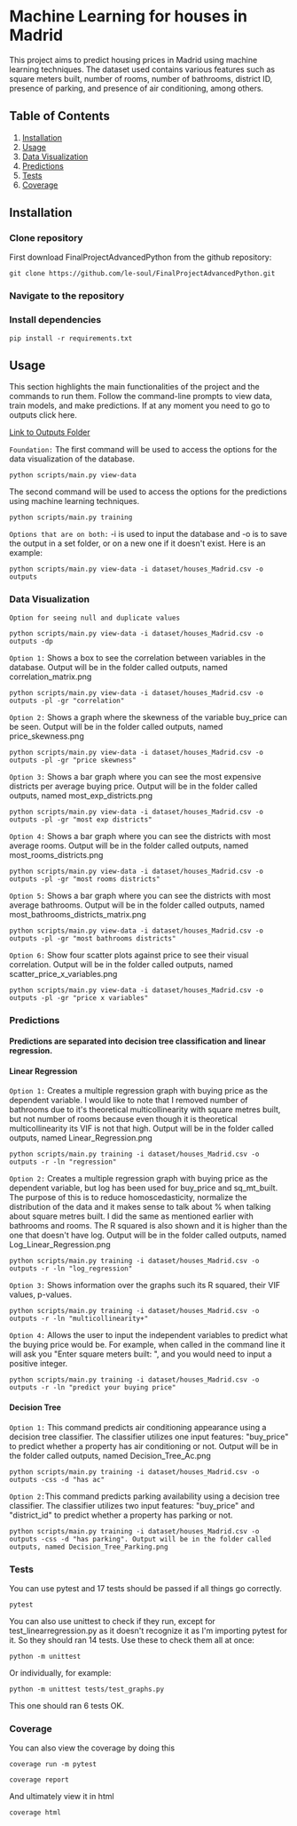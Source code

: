 # Machine Learning for houses in Madrid
This project aims to predict housing prices in Madrid using machine learning techniques. The dataset used contains various features such as square meters built, number of rooms, number of bathrooms, district ID, presence of parking, and presence of air conditioning, among others.

## Table of Contents
1. [Installation](#installation)
2. [Usage](#usage)
3. [Data Visualization](#data-visualization)
4. [Predictions](#predictions)
5. [Tests](#tests)
6. [Coverage](#coverage)

## Installation
### Clone repository
First download FinalProjectAdvancedPython from the github repository:

    git clone https://github.com/le-soul/FinalProjectAdvancedPython.git

### Navigate to the repository

### Install dependencies
    pip install -r requirements.txt

## Usage
This section highlights the main functionalities of the project and the commands to run them. Follow the command-line prompts to view data, train models, and make predictions. If at any moment you need to go to outputs click here.

[Link to Outputs Folder](outputs/)

`Foundation:` The first command will be used to access the options for the data visualization of the database.
```
python scripts/main.py view-data
```
The second command will be used to access the options for the predictions using machine learning techniques.
```
python scripts/main.py training
```

`Options that are on both:` -i is used to input the database and -o is to save the output in a set folder, or on a new one if it doesn't exist. Here is an example:
```
python scripts/main.py view-data -i dataset/houses_Madrid.csv -o outputs 
```


### Data Visualization

`Option for seeing null and duplicate values`
```
python scripts/main.py view-data -i dataset/houses_Madrid.csv -o outputs -dp
```

`Option 1:` Shows a box to see the correlation between variables in the database. Output will be in the folder called outputs, named correlation_matrix.png
```
python scripts/main.py view-data -i dataset/houses_Madrid.csv -o outputs -pl -gr "correlation"
```

`Option 2:` Shows a graph where the skewness of the variable buy_price can be seen. Output will be in the folder called outputs, named price_skewness.png
```
python scripts/main.py view-data -i dataset/houses_Madrid.csv -o outputs -pl -gr "price skewness"
```

`Option 3:` Shows a bar graph where you can see the most expensive districts per average buying price. Output will be in the folder called outputs, named most_exp_districts.png
```
python scripts/main.py view-data -i dataset/houses_Madrid.csv -o outputs -pl -gr "most exp districts"
```

`Option 4:` Shows a bar graph where you can see the districts with most average rooms. Output will be in the folder called outputs, named most_rooms_districts.png
```
python scripts/main.py view-data -i dataset/houses_Madrid.csv -o outputs -pl -gr "most rooms districts"
```

`Option 5:` Shows a bar graph where you can see the districts with most average bathrooms. Output will be in the folder called outputs, named most_bathrooms_districts_matrix.png
```
python scripts/main.py view-data -i dataset/houses_Madrid.csv -o outputs -pl -gr "most bathrooms districts"
```

`Option 6:` Show four scatter plots against price to see their visual correlation. Output will be in the folder called outputs, named scatter_price_x_variables.png
```
python scripts/main.py view-data -i dataset/houses_Madrid.csv -o outputs -pl -gr "price x variables"
```

### Predictions

#### Predictions are separated into decision tree classification and linear regression.

#### Linear Regression

`Option 1:` Creates a multiple regression graph with buying price as the dependent variable. I would like to note that I removed number of bathrooms due to it's theoretical multicollinearity with square metres built, but not number of rooms because even though it is theoretical multicollinearity its VIF is not that high. Output will be in the folder called outputs, named Linear_Regression.png
```
python scripts/main.py training -i dataset/houses_Madrid.csv -o outputs -r -ln "regression"
```

`Option 2:` Creates a multiple regression graph with buying price as the dependent variable, but log has been used for buy_price and sq_mt_built. The purpose of this is to reduce homoscedasticity, normalize the distribution of the data and it makes sense to talk about % when talking about square metres built. I did the same as mentioned earlier with bathrooms and rooms. The R squared is also shown and it is higher than the one that doesn't have log. Output will be in the folder called outputs, named Log_Linear_Regression.png
```
python scripts/main.py training -i dataset/houses_Madrid.csv -o outputs -r -ln "log_regression"
```

`Option 3:` Shows information over the graphs such its R squared, their VIF values, p-values. 
```
python scripts/main.py training -i dataset/houses_Madrid.csv -o outputs -r -ln "multicollinearity+"
```

`Option 4:` Allows the user to input the independent variables to predict what the buying price would be. For example, when called in the command line it will ask you "Enter square meters built: ", and you would need to input a positive integer.
```
python scripts/main.py training -i dataset/houses_Madrid.csv -o outputs -r -ln "predict your buying price"
```

#### Decision Tree

`Option 1:` This command predicts air conditioning appearance using a decision tree classifier. The classifier utilizes one input features: "buy_price" to predict whether a property has air conditioning or not. Output will be in the folder called outputs, named Decision_Tree_Ac.png
```
python scripts/main.py training -i dataset/houses_Madrid.csv -o outputs -css -d "has ac"
```

`Option 2:`This command predicts parking availability using a decision tree classifier. The classifier utilizes two input features: "buy_price" and "district_id" to predict whether a property has parking or not.
```
python scripts/main.py training -i dataset/houses_Madrid.csv -o outputs -css -d "has parking". Output will be in the folder called outputs, named Decision_Tree_Parking.png
```

### Tests

You can use pytest and 17 tests should be passed if all things go correctly.
```
pytest
```

You can also use unittest to check if they run, except for test_linearregression.py as it doesn't recognize it as I'm importing pytest for it. So they should ran 14 tests. Use these to check them all at once:
```
python -m unittest
```

Or individually, for example:
```
python -m unittest tests/test_graphs.py
```
This one should ran 6 tests OK.

### Coverage

You can also view the coverage by doing this
```
coverage run -m pytest
```
```
coverage report
```
And ultimately view it in html
```
coverage html
```